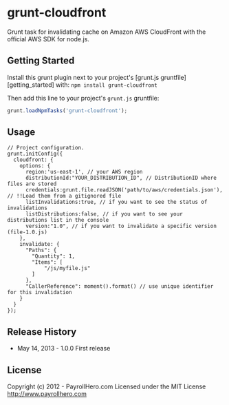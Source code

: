 # grunt-cloudfront

Grunt task for invalidating cache on Amazon AWS CloudFront with the official AWS SDK for node.js.

## Getting Started

Install this grunt plugin next to your project's [grunt.js gruntfile][getting_started] with: `npm install grunt-cloudfront`

Then add this line to your project's `grunt.js` gruntfile:

```javascript
grunt.loadNpmTasks('grunt-cloudfront');
```

## Usage

```
// Project configuration.
grunt.initConfig({
  cloudfront: {
    options: {
      region:'us-east-1', // your AWS region
      distributionId:"YOUR_DISTRIBUTION_ID", // DistributionID where files are stored
      credentials:grunt.file.readJSON('path/to/aws/credentials.json'), // !!Load them from a gitignored file
      listInvalidations:true, // if you want to see the status of invalidations
      listDistributions:false, // if you want to see your distributions list in the console
      version:"1.0", // if you want to invalidate a specific version (file-1.0.js)
    },
    invalidate: {
      "Paths": {
        "Quantity": 1,
        "Items": [
            "/js/myfile.js"
        ]
      },
      "CallerReference": moment().format() // use unique identifier for this invalidation
    }
  }
});
```

## Release History
* May 14, 2013 - 1.0.0 First release

## License

Copyright (c) 2012 - PayrollHero.com
Licensed under the MIT License
http://www.payrollhero.com